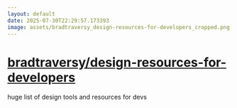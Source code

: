 ```yaml
---
layout: default
date: 2025-07-30T22:29:57.173393
image: assets/bradtraversy_design-resources-for-developers_cropped.png
---
```


# [bradtraversy/design-resources-for-developers](https://github.com/bradtraversy/design-resources-for-developers)

huge list of design tools and resources for devs
